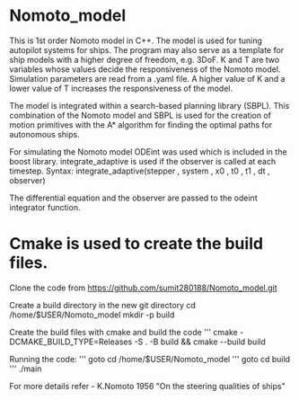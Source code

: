 # Nomoto_model

This is 1st order Nomoto model in C++. The model is used for tuning autopilot systems for ships.
The program may also serve as a template for ship models with a higher degree of freedom, e.g. 3DoF.
K and T are two variables whose values decide the responsiveness of the Nomoto model. 
Simulation parameters are read from a .yaml file.
A higher value of K and a lower value of T increases the responsiveness of the model.

The model is integrated within a search-based planning library (SBPL).
This combination of the Nomoto model and SBPL is used for the creation of 
motion primitives with the A* algorithm for finding the optimal paths for autonomous ships.


For simulating the Nomoto model ODEint was used which is included in the boost library.
integrate_adaptive is used if the observer is called at each timestep. Syntax:
integrate_adaptive(stepper , system , x0 , t0 , t1 , dt , observer)

The differential equation and the observer are passed to the odeint integrator function.

# Cmake is used to create the build files.

Clone the code from https://github.com/sumit280188/Nomoto_model.git

Create a build directory in the new git directory
cd /home/$USER/Nomoto_model 
mkdir -p build 

Create the build files with cmake and build the code
'''
cmake -DCMAKE_BUILD_TYPE=Releases -S . -B build && cmake --build build

Running the code:
'''
goto cd /home/$USER/Nomoto_model
'''
goto cd build
'''
./main 

For more details refer - K.Nomoto 1956 "On the steering qualities of ships"
